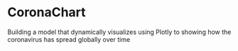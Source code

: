 # CoronaChart
Building a model that dynamically visualizes using Plotly to showing how the coronavirus has spread globally over time 
